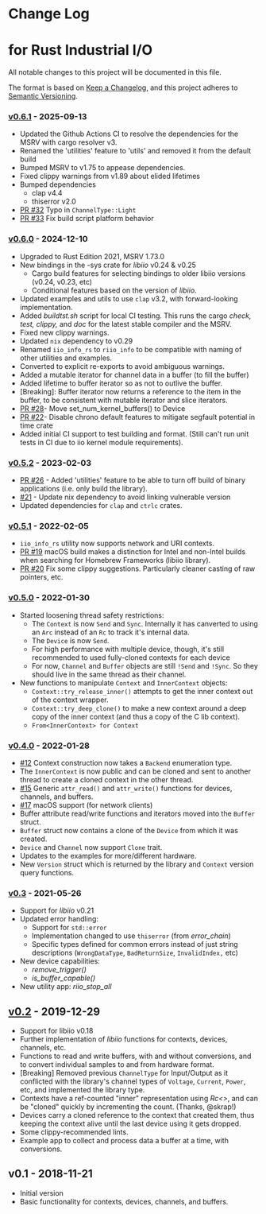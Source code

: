 # Change Log
# for Rust Industrial I/O

All notable changes to this project will be documented in this file.

The format is based on [Keep a Changelog](https://keepachangelog.com/en/1.0.0/), and this project adheres to [Semantic Versioning](https://semver.org/spec/v2.0.0.html).

### [v0.6.1](https://github.com/fpagliughi/rust-industrial-io/compare/v0.6.0..v0.6.1) - 2025-09-13

- Updated the Github Actions CI to resolve the dependencies for the MSRV with cargo resolver v3.
- Renamed the 'utilities' feature to 'utils' and removed it from the default build
- Bumped MSRV to v1.75 to appease dependencies.
- Fixed clippy warnings from v1.89 about elided lifetimes
- Bumped dependencies
    - clap v4.4
    - thiserror v2.0
- [PR #32](https://github.com/fpagliughi/rust-industrial-io/pull/32) Typo in `ChannelType::Light`
- [PR #33](https://github.com/fpagliughi/rust-industrial-io/pull/33) Fix build script platform behavior


### [v0.6.0](https://github.com/fpagliughi/rust-industrial-io/compare/v0.5.2..v0.6.0) - 2024-12-10

- Upgraded to Rust Edition 2021, MSRV 1.73.0
- New bindings in the -sys crate for _libiio_ v0.24 & v0.25
    - Cargo build features for selecting bindings to older libiio versions (v0.24, v0.23, etc)
    - Conditional features based on the version of _libiio_.
- Updated examples and utils to use `clap` v3.2, with forward-looking implementation.
- Added _buildtst.sh_ script for local CI testing. This runs the cargo _check, test, clippy,_ and _doc_ for the latest stable compiler and the MSRV.
- Fixed new clippy warnings.
- Updated `nix` dependency to v0.29
- Renamed `iio_info_rs` to `riio_info` to be compatible with naming of other utilities and examples.
- Converted to explicit re-exports to avoid ambiguous warnings.
- Added a mutable iterator for channel data in a buffer (to fill the buffer)
- Added lifetime to buffer iterator so as not to outlive the buffer.
- [Breaking]: Buffer iterator now returns a reference to the item in the buffer, to be consistent with mutable iterator and slice iterators.
- [PR #28](https://github.com/fpagliughi/rust-industrial-io/pull/28)-  Move set_num_kernel_buffers() to Device
- [PR #22](https://github.com/fpagliughi/rust-industrial-io/pull/22)-  Disable chrono default features to mitigate segfault potential in time crate
- Added initial CI support to test building and format. (Still can't run unit tests in CI due to iio kernel module requirements).


### [v0.5.2](https://github.com/fpagliughi/rust-industrial-io/compare/v0.5.1..v0.5.2) - 2023-02-03

- [PR #26](https://github.com/fpagliughi/rust-industrial-io/pull/26) - Added 'utilities' feature to be able to turn off build of binary applications (i.e. only build the library).
- [#21](https://github.com/fpagliughi/rust-industrial-io/issues/21) - Update nix dependency to avoid linking vulnerable version
- Updated dependencies for `clap` and `ctrlc` crates.


###  [v0.5.1](https://github.com/fpagliughi/rust-industrial-io/compare/v0.5.0..v0.5.1) - 2022-02-05

- `iio_info_rs` utility now supports network and URI contexts.
- [PR #19](https://github.com/fpagliughi/rust-industrial-io/pull/19) macOS build makes a distinction for Intel and non-Intel builds when searching for Homebrew Frameworks (libiio library).
- [PR #20](https://github.com/fpagliughi/rust-industrial-io/pull/20) Fix some clippy suggestions. Particularly cleaner casting of raw pointers, etc.


###  [v0.5.0](https://github.com/fpagliughi/rust-industrial-io/compare/v0.4.0..v0.5.0) - 2022-01-30

- Started loosening thread safety restrictions:
    - The `Context` is now `Send` and `Sync`. Internally it has canverted to using an `Arc` instead of an `Rc` to track it's internal data.
    - The `Device` is now `Send`.
    - For high performance with multiple device, though, it's still recommended to used fully-cloned contexts for each device
    - For now, `Channel` and `Buffer` objects are still `!Send` and `!Sync`. So they should live in the same thread as their channel.
- New functions to manipulate `Context` and `InnerContext` objects:
     - `Context::try_release_inner()` attempts to get the inner context out of the context wrapper.
     - `Context::try_deep_clone()` to make a new context around a deep copy of the inner context (and thus a copy of the C lib context).
     - `From<InnerContext> for Context`


###  [v0.4.0](https://github.com/fpagliughi/rust-industrial-io/compare/v0.3..v0.4.0) - 2022-01-28

- [#12](https://github.com/fpagliughi/rust-industrial-io/pull/12) Context construction now takes a `Backend` enumeration type.
- The `InnerContext` is now public and can be cloned and sent to another thread to create a cloned context in the other thread.
- [#15](https://github.com/fpagliughi/rust-industrial-io/issues/15) Generic `attr_read()` and `attr_write()` functions for devices, channels, and buffers.
- [#17](https://github.com/fpagliughi/rust-industrial-io/pull/17) macOS support (for network clients)
- Buffer attribute read/write functions and iterators moved into the `Buffer` struct.
- `Buffer` struct now contains a clone of the `Device` from which it was created.
- `Device` and `Channel` now support `Clone` trait.
- Updates to the examples for more/different hardware.
- New `Version` struct which is returned by the library and `Context` version query functions.


###  [v0.3](https://github.com/fpagliughi/rust-industrial-io/compare/v0.2..v0.3) - 2021-05-26

- Support for _libiio_ v0.21
- Updated error handling:
    - Support for `std::error`
    - Implementation changed to use `thiserror` (from *error_chain*)
    - Specific types defined for common errors instead of just string descriptions (`WrongDataType`, `BadReturnSize`, `InvalidIndex,` etc)
- New device capabilities:
    - _remove_trigger()_
    - _is_buffer_capable()_
- New utility app: _riio_stop_all_


## [v0.2](https://github.com/fpagliughi/rust-industrial-io/compare/v0.1..v0.2) - 2019-12-29

- Support for libiio v0.18
- Further implementation of _libiio_ functions for contexts, devices, channels, etc.
- Functions to read and write buffers, with and without conversions, and to convert individual samples to and from hardware format.
- [Breaking] Removed previous `ChannelType` for Input/Output as it conflicted with the library's channel types of `Voltage`, `Current`, `Power`, etc, and implemented the library type.
- Contexts have a ref-counted "inner" representation using _Rc<>_, and can be "cloned" quickly by incrementing the count. (Thanks, @skrap!)
 - Devices carry a cloned reference to the context that created them, thus keeping the context alive until the last device using it gets dropped.
 - Some clippy-recommended lints.
 - Example app to collect and process data a buffer at a time, with conversions.

## v0.1 - 2018-11-21

- Initial version
- Basic functionality for contexts, devices, channels, and buffers.